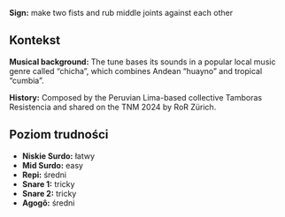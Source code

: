 **Sign:** make two fists and rub middle joints against each other

## Kontekst

**Musical background:** The tune bases its sounds in a popular local music genre
called “chicha”, which combines Andean “huayno” and tropical “cumbia”.

**History:** Composed by the Peruvian Lima-based collective Tamboras Resistencia
and shared on the TNM 2024 by RoR Zürich.

## Poziom trudności

* **Niskie Surdo:** łatwy
* **Mid Surdo:** easy
* **Repi:** średni
* **Snare 1:** tricky
* **Snare 2:** tricky
* **Agogô:** średni
